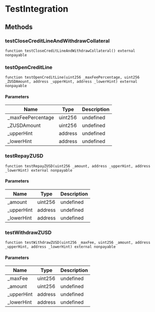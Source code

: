 # TestIntegration









## Methods

### testCloseCreditLineAndWithdrawCollateral

```solidity
function testCloseCreditLineAndWithdrawCollateral() external nonpayable
```






### testOpenCreditLine

```solidity
function testOpenCreditLine(uint256 _maxFeePercentage, uint256 _ZUSDAmount, address _upperHint, address _lowerHint) external nonpayable
```





#### Parameters

| Name | Type | Description |
|---|---|---|
| _maxFeePercentage | uint256 | undefined |
| _ZUSDAmount | uint256 | undefined |
| _upperHint | address | undefined |
| _lowerHint | address | undefined |

### testRepayZUSD

```solidity
function testRepayZUSD(uint256 _amount, address _upperHint, address _lowerHint) external nonpayable
```





#### Parameters

| Name | Type | Description |
|---|---|---|
| _amount | uint256 | undefined |
| _upperHint | address | undefined |
| _lowerHint | address | undefined |

### testWithdrawZUSD

```solidity
function testWithdrawZUSD(uint256 _maxFee, uint256 _amount, address _upperHint, address _lowerHint) external nonpayable
```





#### Parameters

| Name | Type | Description |
|---|---|---|
| _maxFee | uint256 | undefined |
| _amount | uint256 | undefined |
| _upperHint | address | undefined |
| _lowerHint | address | undefined |




